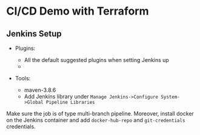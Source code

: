 # CI/CD Demo with Terraform

## Jenkins Setup

* Plugins:
  * All the default suggested plugins when setting Jenkins up
  * 

* Tools:
  * maven-3.8.6
  * Add Jenkins library under `Manage Jenkins->Configure System->Global Pipeline Libraries`

Make sure the job is of type multi-branch pipeline. Moreover, install docker on the Jenkins container and add `docker-hub-repo` and `git-credentials` credentials.